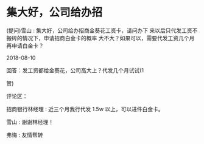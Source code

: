# 集大好，公司给办招

(提问)雪山 : 集大好，公司给办招商金葵花工资卡，请问办下 来以后只代发工资不搬砖的情况下，申请招商白金卡的概率 大不大？如果可以，需要代发工资几个月再申请白金卡？

2018-08-10

回答：发工资都给金葵花，公司高大上？代发几个月试试(1

赞)

评论区：

招商银行林经理 : 近三个月我行代发 1.5w 以上，可以进件白金卡。

雪山 : 谢谢林经理！

弗悔 : 友情帮转